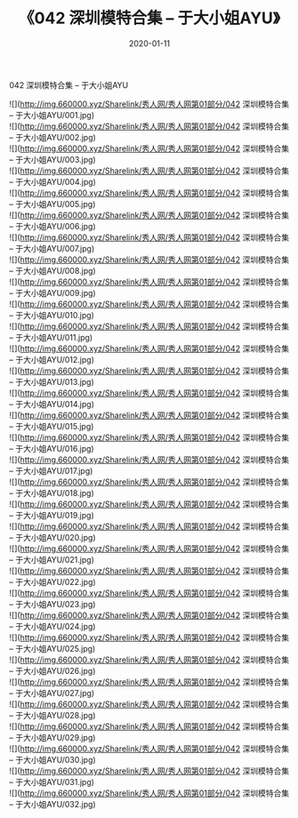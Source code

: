 ﻿---
layout: post
title:  《042 深圳模特合集 – 于大小姐AYU》
date:   2020-01-11
img: http://img.660000.xyz/Sharelink/秀人网/秀人网第01部分/042 深圳模特合集 – 于大小姐AYU/000.jpg
categories: [美女, 清纯, 唯美]
---

042 深圳模特合集 – 于大小姐AYU

  ![](http://img.660000.xyz/Sharelink/秀人网/秀人网第01部分/042 深圳模特合集 – 于大小姐AYU/001.jpg) <br> ![](http://img.660000.xyz/Sharelink/秀人网/秀人网第01部分/042 深圳模特合集 – 于大小姐AYU/002.jpg) <br> ![](http://img.660000.xyz/Sharelink/秀人网/秀人网第01部分/042 深圳模特合集 – 于大小姐AYU/003.jpg) <br> ![](http://img.660000.xyz/Sharelink/秀人网/秀人网第01部分/042 深圳模特合集 – 于大小姐AYU/004.jpg) <br> ![](http://img.660000.xyz/Sharelink/秀人网/秀人网第01部分/042 深圳模特合集 – 于大小姐AYU/005.jpg) <br> ![](http://img.660000.xyz/Sharelink/秀人网/秀人网第01部分/042 深圳模特合集 – 于大小姐AYU/006.jpg) <br> ![](http://img.660000.xyz/Sharelink/秀人网/秀人网第01部分/042 深圳模特合集 – 于大小姐AYU/007.jpg) <br> ![](http://img.660000.xyz/Sharelink/秀人网/秀人网第01部分/042 深圳模特合集 – 于大小姐AYU/008.jpg) <br> ![](http://img.660000.xyz/Sharelink/秀人网/秀人网第01部分/042 深圳模特合集 – 于大小姐AYU/009.jpg) <br> ![](http://img.660000.xyz/Sharelink/秀人网/秀人网第01部分/042 深圳模特合集 – 于大小姐AYU/010.jpg) <br> ![](http://img.660000.xyz/Sharelink/秀人网/秀人网第01部分/042 深圳模特合集 – 于大小姐AYU/011.jpg) <br> ![](http://img.660000.xyz/Sharelink/秀人网/秀人网第01部分/042 深圳模特合集 – 于大小姐AYU/012.jpg) <br> ![](http://img.660000.xyz/Sharelink/秀人网/秀人网第01部分/042 深圳模特合集 – 于大小姐AYU/013.jpg) <br> ![](http://img.660000.xyz/Sharelink/秀人网/秀人网第01部分/042 深圳模特合集 – 于大小姐AYU/014.jpg) <br> ![](http://img.660000.xyz/Sharelink/秀人网/秀人网第01部分/042 深圳模特合集 – 于大小姐AYU/015.jpg) <br> ![](http://img.660000.xyz/Sharelink/秀人网/秀人网第01部分/042 深圳模特合集 – 于大小姐AYU/016.jpg) <br> ![](http://img.660000.xyz/Sharelink/秀人网/秀人网第01部分/042 深圳模特合集 – 于大小姐AYU/017.jpg) <br> ![](http://img.660000.xyz/Sharelink/秀人网/秀人网第01部分/042 深圳模特合集 – 于大小姐AYU/018.jpg) <br> ![](http://img.660000.xyz/Sharelink/秀人网/秀人网第01部分/042 深圳模特合集 – 于大小姐AYU/019.jpg) <br> ![](http://img.660000.xyz/Sharelink/秀人网/秀人网第01部分/042 深圳模特合集 – 于大小姐AYU/020.jpg) <br> ![](http://img.660000.xyz/Sharelink/秀人网/秀人网第01部分/042 深圳模特合集 – 于大小姐AYU/021.jpg) <br> ![](http://img.660000.xyz/Sharelink/秀人网/秀人网第01部分/042 深圳模特合集 – 于大小姐AYU/022.jpg) <br> ![](http://img.660000.xyz/Sharelink/秀人网/秀人网第01部分/042 深圳模特合集 – 于大小姐AYU/023.jpg) <br> ![](http://img.660000.xyz/Sharelink/秀人网/秀人网第01部分/042 深圳模特合集 – 于大小姐AYU/024.jpg) <br> ![](http://img.660000.xyz/Sharelink/秀人网/秀人网第01部分/042 深圳模特合集 – 于大小姐AYU/025.jpg) <br> ![](http://img.660000.xyz/Sharelink/秀人网/秀人网第01部分/042 深圳模特合集 – 于大小姐AYU/026.jpg) <br> ![](http://img.660000.xyz/Sharelink/秀人网/秀人网第01部分/042 深圳模特合集 – 于大小姐AYU/027.jpg) <br> ![](http://img.660000.xyz/Sharelink/秀人网/秀人网第01部分/042 深圳模特合集 – 于大小姐AYU/028.jpg) <br> ![](http://img.660000.xyz/Sharelink/秀人网/秀人网第01部分/042 深圳模特合集 – 于大小姐AYU/029.jpg) <br> ![](http://img.660000.xyz/Sharelink/秀人网/秀人网第01部分/042 深圳模特合集 – 于大小姐AYU/030.jpg) <br> ![](http://img.660000.xyz/Sharelink/秀人网/秀人网第01部分/042 深圳模特合集 – 于大小姐AYU/031.jpg) <br> ![](http://img.660000.xyz/Sharelink/秀人网/秀人网第01部分/042 深圳模特合集 – 于大小姐AYU/032.jpg) <br>